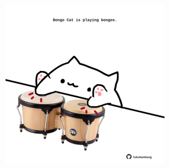 <!-- built at 01/10/2021, 04:02:55 UTC -->
<p align="center">
  <img width="500" height="500" src="./ReadmeImage.svg">
</p>
